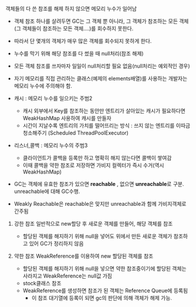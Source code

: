 객체들의 다 쓴 참조를 해제 하지 않으면 메모리 누수가 일어남
- 객체 참조 하나를 살려두면 GC는 그 객체 뿐 아니라, 그 객체가 참조하는 모든 객체(그 객체들이 참조하는 모든 객체....)를 회수하지 못한다.
- 따라서 단 몇개의 객체가 매우 많은 객체를 회수되지 못하게 한다.

- 누수를 막기 위해 해당 참조를 다 썼을 때 null처리(참조 해제)
- 모든 객체 참조를 쓰자마자 일일이 null처리할 필요 없음(null처리는 예외적인 경우)
- 자기 메모리를 직접 관리하는 클래스(예제의 elements배열)를 사용하는 개발자는 메모리 누수에 주의해야 함.

- 캐시 : 메모리 누수를 일으키는 주범2
  - 캐시 외부에서 Key를 참조하는 동안만 엔트리가 살아있는 캐시가 필요하다면 WeakHashMap 사용하여 캐시를 만들자
  - 시간이 지날수록 엔트리의 가치를 떨어뜨리는 방식 : 쓰지 않는 엔트리를 이따금 청소해주기 (Scheduled ThreadPoolExecutor)

- 리스너,콜백 : 메모리 누수의 주범3
  - 클라이언트가 콜백을 등록만 하고 명확히 해지 않는다면 콜백이 쌓여감
  - 이때 콜백을 약한 참조로 저장하면 가비지 컬렉터가 즉시 수거(역시 WeakHashMap)


- GC는 객체에 유효한 참조가 있으면 **reachable** , 없으면 **unreachable**로 구분. unreachable에 대해 GC수행.
- Weakly Reachable은 reachable은 맞지만 unreachable과 함께 가비지객체로 간주됨
1. 강한 참조
   일반적으로 new할당 후 새로운 객체를 만들어, 해당 객체를 참조
   - 할당된 객체를 해지하기 위해 null을 넣어도 위에서 만든 새로운 객체가 참조하고 있어 GC가 정리하지 않음

2. 약한 참조
   WeakReference를 이용하여 new 할당된 객체를 참조
   - 할당된 객체를 해지하기 위해 null을 넣으면 약한 참조중이기에 할당된 객체는 사라지고 WeakReference는 null값 가짐
   - stock클래스 참조
   - WeakReference를 생성하면 참조가 된 객체는 Reference Queue에 등록됨
     - 이 참조 대기열에 등록이 되면 gc의 판단에 의해 객체가 해제 가능.
